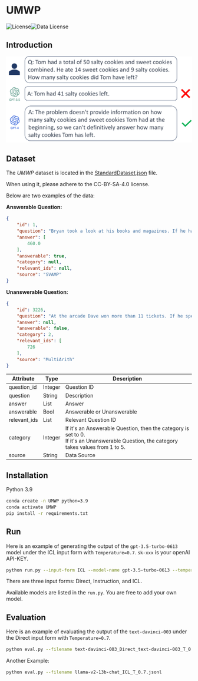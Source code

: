 # UMWP

![License](https://img.shields.io/badge/License-Apache%20License%202.0-green)![Data License](https://img.shields.io/badge/Data%20License-CC--BY--SA--4.0-blue)



## Introduction

![](/assets/intro.png)



## Dataset

The *UMWP* dataset is located in the [StandardDataset.json](data/StandardDataset.json) file. 

When using it, please adhere to the CC-BY-SA-4.0 license. 

Below are two examples of the data:

**Answerable Question:**

```json
{
    "id": 1,
    "question": "Bryan took a look at his books and magazines. If he has 9 books and 46 magazines in each of his 10 bookshelves.How many magazines does he have in total?",
    "answer": [
        460.0
    ],
    "answerable": true,
    "category": null,
    "relevant_ids": null,
    "source": "SVAMP"
}
```



**Unanswerable Question:**

```json
{
    "id": 3226,
    "question": "At the arcade Dave won more than 11 tickets. If he spent 5 tickets on a beanie and later won 10 more tickets, how many would he have? ",
    "answer": null,
    "answerable": false,
    "category": 2,
    "relevant_ids": [
        726
    ],
    "source": "MultiArith"
}
```



| **Attribute** | **Type** | **Description**                                              |
| ------------- | -------- | ------------------------------------------------------------ |
| question_id   | Integer  | Question ID                                                  |
| question      | String   | Description                                                  |
| answer        | List     | Answer                                                       |
| answerable    | Bool     | Answerable or Unanswerable                                   |
| relevant_ids  | List     | Relevant Question ID                                         |
| category      | Integer  | If it's an Answerable Question, then the category is set to 0. <br />If it's an Unanswerable Question, the category takes values from 1 to 5. |
| source        | String   | Data Source                                                  |



## Installation

Python 3.9

```bash
conda create -n UMWP python=3.9
conda activate UMWP
pip install -r requirements.txt
```



## Run

Here is an example of generating the output of the `gpt-3.5-turbo-0613` model under the ICL input form with `Temperature=0.7`. `sk-xxx` is your openAI API-KEY.

```bash
python run.py --input-form ICL --model-name gpt-3.5-turbo-0613 --temperature 0.7 --API-Key sk-xxx 
```

There are three input forms: Direct, Instruction, and ICL.

Available models are listed in the `run.py`. You are free to add your own model.



## Evaluation

Here is an example of evaluating the output of the `text-davinci-003` under the Direct input form with `Temperature=0.7`.

```bash
python eval.py --filename text-davinci-003_Direct_text-davinci-003_T_0.7.jsonl
```

Another Example:

```bash
python eval.py --filename llama-v2-13b-chat_ICL_T_0.7.jsonl
```